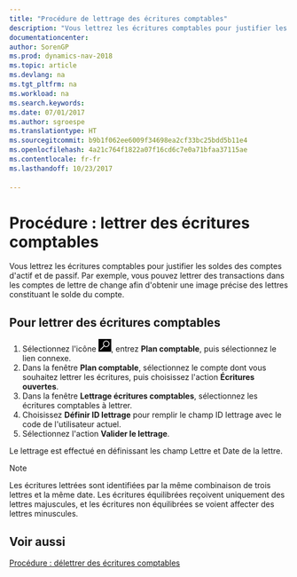 ```yaml
---
title: "Procédure de lettrage des écritures comptables"
description: "Vous lettrez les écritures comptables pour justifier les soldes des comptes d'actif et de passif."
documentationcenter: 
author: SorenGP
ms.prod: dynamics-nav-2018
ms.topic: article
ms.devlang: na
ms.tgt_pltfrm: na
ms.workload: na
ms.search.keywords: 
ms.date: 07/01/2017
ms.author: sgroespe
ms.translationtype: HT
ms.sourcegitcommit: b9b1f062ee6009f34698ea2cf33bc25bdd5b11e4
ms.openlocfilehash: 4a21c764f1822a07f16cd6c7e0a71bfaa37115ae
ms.contentlocale: fr-fr
ms.lasthandoff: 10/23/2017

---
```

# <a name="how-to-apply-general-ledger-entries"></a>Procédure : lettrer des écritures comptables
Vous lettrez les écritures comptables pour justifier les soldes des comptes d'actif et de passif. Par exemple, vous pouvez lettrer des transactions dans les comptes de lettre de change afin d'obtenir une image précise des lettres constituant le solde du compte.  

## <a name="to-apply-general-ledger-entries"></a>Pour lettrer des écritures comptables  

1.  Sélectionnez l'icône ![Page ou état pour la recherche](../../media/ui-search/search_small.png "Page ou état pour la recherche"), entrez **Plan comptable**, puis sélectionnez le lien connexe.  
2.  Dans la fenêtre **Plan comptable**, sélectionnez le compte dont vous souhaitez lettrer les écritures, puis choisissez l'action **Écritures ouvertes**.  
3.  Dans la fenêtre **Lettrage écritures comptables**, sélectionnez les écritures comptables à lettrer.  
4.  Choisissez **Définir ID lettrage** pour remplir le champ ID lettrage avec le code de l'utilisateur actuel.  
5.  Sélectionnez l'action **Valider le lettrage**.  

Le lettrage est effectué en définissant les champ Lettre et Date de la lettre.  

> [!NOTE]  
>  Les écritures lettrées sont identifiées par la même combinaison de trois lettres et la même date. Les écritures équilibrées reçoivent uniquement des lettres majuscules, et les écritures non équilibrées se voient affecter des lettres minuscules.  

## <a name="see-also"></a>Voir aussi  
 [Procédure : délettrer des écritures comptables](how-to-unapply-general-ledger-entries.md)

